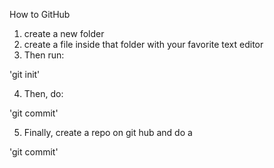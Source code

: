 How to GitHub

1. create a new folder
2. create a file inside that folder with your favorite text editor
3. Then run:

'git init'

4. Then, do:

'git commit'

5. Finally, create a repo on git hub and do a

'git commit'